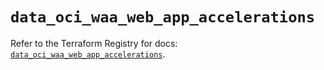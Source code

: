 # `data_oci_waa_web_app_accelerations`

Refer to the Terraform Registry for docs: [`data_oci_waa_web_app_accelerations`](https://registry.terraform.io/providers/oracle/oci/6.18.0/docs/data-sources/waa_web_app_accelerations).
